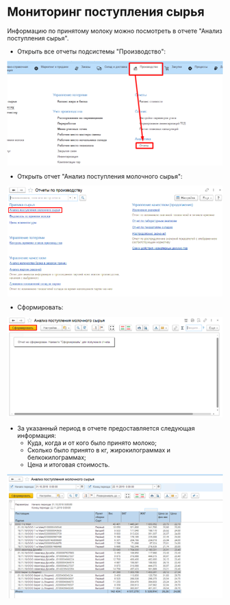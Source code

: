 # Мониторинг поступления сырья


Информацию по принятому молоку можно посмотреть в отчете "Анализ
поступления сырья".


-   Открыть все отчеты подсистемы "Производство":

![](MonitoringMilkReceiving.assets/1.png)

-   Открыть отчет "Анализ поступления молочного сырья":

![](MonitoringMilkReceiving.assets/2.png)

-   Cформировать:

![](MonitoringMilkReceiving.assets/3.png)

-   За указанный период в отчете предоставляется следующая информация:
    -   Куда, когда и от кого было принято молоко;
    -   Сколько было принято в кг, жирокилограммах и белкокилограммах;
    -   Цена и итоговая стоимость.

![](MonitoringMilkReceiving.assets/4.png)
